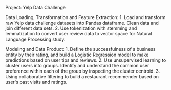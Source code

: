 Project: Yelp Data Challenge

Data Loading, Transformation and Feature Extraction:
	1. Load and transform raw Yelp data challenge datasets into Pandas dataframe. Clean data and join different data sets.
	2. Use tokenization with stemming and lemmatization to convert user review data to vector space for Natural Language Processing study.
	
Modeling and Data Product:
	1. Define the successfulness of a business entity by their rating, and build a Logistic Regression model to make predictions based on user tips and reviews.
	2. Use unsupervised learning to cluster users into groups. Identify and understand the common user preference within each of the group by inspecting the cluster centroid.
	3. Using collaborative filtering to build a restaurant recommender based on user's past visits and ratings.
